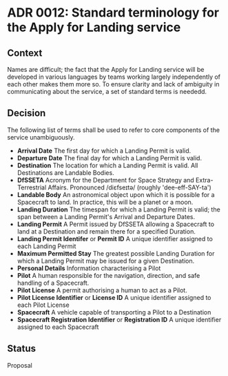 # ADR 0012: Standard terminology for the Apply for Landing service

## Context

Names are difficult; the fact that the Apply for Landing service will be developed in various languages by teams working largely independently of each other makes them more so. To ensure clarity and lack of ambiguity in communicating about the service, a set of standard terms is neededd.

## Decision

The following list of terms shall be used to refer to core components of the service unambiguously.

* **Arrival Date** The first day for which a Landing Permit is valid.
* **Departure Date** The final day for which a Landing Permit is valid.
* **Destination** The location for which a Landing Permit is valid. All Destinations are Landable Bodies.
* **DfSSETA** Acronym for the Department for Space Strategy and Extra-Terrestrial Affairs. Pronounced /diɛfseɪtə/ (roughly 'dee-eff-SAY-ta')
* **Landable Body** An astronomical object upon which it is possible for a Spacecraft to land. In practice, this will be a planet or a moon.
* **Landing Duration** The timespan for which a Landing Permit is valid; the span between a Landing Permit's Arrival and Departure Dates.
* **Landing Permit** A Permit issued by DfSSETA allowing a Spacecraft to land at a Destination and remain there for a specified Duration.
* **Landing Permit Identifer** or **Permit ID** A unique identifier assigned to each Landing Permit
* **Maximum Permitted Stay** The greatest possible Landing Duration for which a Landing Permit may be issued for a given Destination.
* **Personal Details** Information characterising a Pilot
* **Pilot** A human responsible for the navigation, direction, and safe handling of a Spacecraft.
* **Pilot License** A permit authorising a human to act as a Pilot.
* **Pilot License Identifier** or **License ID** A unique identifier assigned to each Pilot License
* **Spacecraft** A vehicle capable of transporting a Pilot to a Destination
* **Spacecraft Registration Identifier** or **Registration ID** A unique identifier assigned to each Spacecraft

## Status

Proposal
